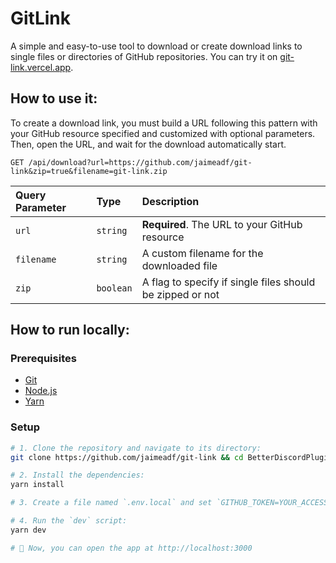 # GitLink
A simple and easy-to-use tool to download or create download links to single files or directories of GitHub repositories. You can try it on [git-link.vercel.app](https://git-link.vercel.app).

## How to use it:

To create a download link, you must build a URL following this pattern with your GitHub resource specified and customized with optional parameters. Then, open the URL, and wait for the download automatically start.

```http
GET /api/download?url=https://github.com/jaimeadf/git-link&zip=true&filename=git-link.zip
```

| Query Parameter | Type | Description |
| :--- | :--- | :--- |
| `url` | `string` | **Required**. The URL to your GitHub resource |
| `filename` | `string` | A custom filename for the downloaded file |
| `zip` | `boolean` | A flag to specify if single files should be zipped or not |


## How to run locally:

### Prerequisites
- [Git](https://git-scm.com)
- [Node.js](https://nodejs.org)
- [Yarn](https://yarnpkg.com)

### Setup
```bash
# 1. Clone the repository and navigate to its directory:
git clone https://github.com/jaimeadf/git-link && cd BetterDiscordPlugins

# 2. Install the dependencies:
yarn install

# 3. Create a file named `.env.local` and set `GITHUB_TOKEN=YOUR_ACCESS_TOKEN`.

# 4. Run the `dev` script:
yarn dev

# 🎉 Now, you can open the app at http://localhost:3000
```